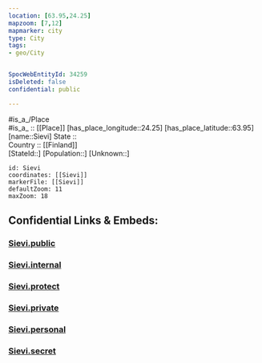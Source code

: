 ```yaml
---
location: [63.95,24.25] 
mapzoom: [7,12] 
mapmarker: city 
type: City
tags:
- geo/City


SpocWebEntityId: 34259
isDeleted: false
confidential: public

---
```

#is_a_/Place  
#is_a_ :: [[Place]] 
[has_place_longitude::24.25] 
[has_place_latitude::63.95] 
[name::Sievi] 
State ::  
Country :: [[Finland]]  
[StateId::] 
[Population::] 
[Unknown::] 


```leaflet
id: Sievi
coordinates: [[Sievi]] 
markerFile: [[Sievi]] 
defaultZoom: 11 
maxZoom: 18
```


## Confidential Links & Embeds: 

### [Sievi.public](/_public/\Earth\Continent\Europe\Europe~North\Finland\Provinces~Finland\Oulu\counties~Oulu\Ostrobothnia~North\CitySievi.public.md) 

### [Sievi.internal](/_internal/\Earth\Continent\Europe\Europe~North\Finland\Provinces~Finland\Oulu\counties~Oulu\Ostrobothnia~North\CitySievi.internal.md) 

### [Sievi.protect](/_protect/\Earth\Continent\Europe\Europe~North\Finland\Provinces~Finland\Oulu\counties~Oulu\Ostrobothnia~North\CitySievi.protect.md) 

### [Sievi.private](/_private/\Earth\Continent\Europe\Europe~North\Finland\Provinces~Finland\Oulu\counties~Oulu\Ostrobothnia~North\CitySievi.private.md) 

### [Sievi.personal](/_personal/\Earth\Continent\Europe\Europe~North\Finland\Provinces~Finland\Oulu\counties~Oulu\Ostrobothnia~North\CitySievi.personal.md) 

### [Sievi.secret](/_secret/\Earth\Continent\Europe\Europe~North\Finland\Provinces~Finland\Oulu\counties~Oulu\Ostrobothnia~North\CitySievi.secret.md)

